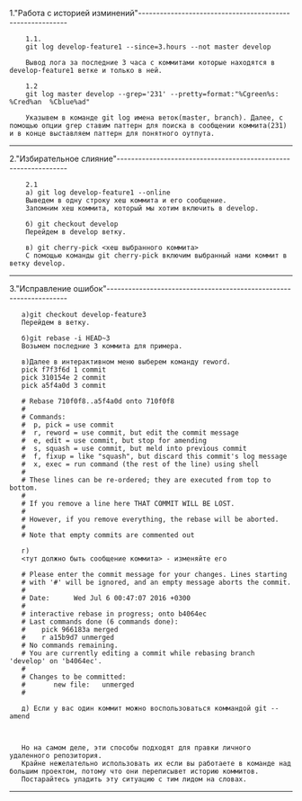1."Работа с историей изминений"----------------------------------------------------------

        1.1.  
        git log develop-feature1 --since=3.hours --not master develop
      
        Вывод лога за последние 3 часа с коммитами которые находятся в develop-feature1 ветке и только в ней. 

        1.2   
        git log master develop --grep='231' --pretty=format:"%Cgreen%s:  %Cred%an  %Cblue%ad"     
        
        Указывем в команде git log имена веток(master, branch). Далее, с помощью опции grep ставим паттерн для поиска в сообщении коммита(231) и в конце выставляем паттерн для понятного оутпута.


-----------------------------------------------------------------------------------------

2."Избирательное слияние"----------------------------------------------------------------

        2.1  
        a) git log develop-feature1 --online
        Выведем в одну строку хеш коммита и его сообщение.
        Запомним хеш коммита, который мы хотим включить в develop.
     
        б) git checkout develop
        Перейдем в develop ветку.

        в) git cherry-pick <хеш выбранного коммита>
        С помощью команды git cherry-pick включим выбранный нами коммит в ветку develop.

-----------------------------------------------------------------------------------------

3."Исправление ошибок"-------------------------------------------------------------------     
       
       a)git checkout develop-feature3
       Перейдем в ветку.
       
       б)git rebase -i HEAD~3
       Возьмем последние 3 коммита для примера.

       в)Далeе в интерактивном меню выберем команду reword.
       pick f7f3f6d 1 commit
       pick 310154e 2 commit
       pick a5f4a0d 3 commit

       # Rebase 710f0f8..a5f4a0d onto 710f0f8
       #
       # Commands:
       #  p, pick = use commit
       #  r, reword = use commit, but edit the commit message
       #  e, edit = use commit, but stop for amending
       #  s, squash = use commit, but meld into previous commit
       #  f, fixup = like "squash", but discard this commit's log message
       #  x, exec = run command (the rest of the line) using shell
       #
       # These lines can be re-ordered; they are executed from top to bottom.
       #
       # If you remove a line here THAT COMMIT WILL BE LOST.
       #
       # However, if you remove everything, the rebase will be aborted.
       #
       # Note that empty commits are commented out

       г)
       <тут должно быть сообщение коммита> - изменяйте его 

       # Please enter the commit message for your changes. Lines starting
       # with '#' will be ignored, and an empty message aborts the commit.
       #
       # Date:      Wed Jul 6 00:47:07 2016 +0300
       #
       # interactive rebase in progress; onto b4064ec
       # Last commands done (6 commands done):
       #    pick 966183a merged
       #    r a15b9d7 unmerged
       # No commands remaining.
       # You are currently editing a commit while rebasing branch 'develop' on 'b4064ec'.
       #
       # Changes to be committed:
       #       new file:   unmerged
       #

       д) Если у вас один коммит можно воспользоваться коммандой git --amend



       Но на самом деле, эти способы подходят для правки личного удаленного репозитория.
       Крайне нежелательно использовать их если вы работаете в команде над большим проектом, потому что они переписывет историю коммитов.
       Постарайтесь уладить эту ситуацию с тим лидом на словах.
------------------------------------------------------------------------------------------------------
